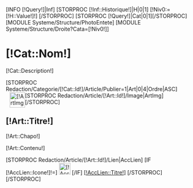 [INFO [!Query!]|Inf]
[STORPROC [!Inf::Historique!]|H|0|1]
	[!Niv0:=[!H::Value!]!]
[/STORPROC]
[STORPROC [!Query!]|Cat|0|1][/STORPROC]
[MODULE Systeme/Structure/PhotoEntete]
[MODULE Systeme/Structure/Droite?Cata=[!Niv0!]]
<div id="Milieu" style="padding-top:0;">
	<div id="BlocAccueil">
		<h1>[!Cat::Nom!]</h1>
		<p>[!Cat::Description!]</p>
	</div>
	<div id="Services">
		[STORPROC Redaction/Categorie/[!Cat::Id!]/Article/Publier=1|Art|0|4|Ordre|ASC]
			<div class="Prestations" style="[IF[!Math::Floor([!Pos:/2!])!]==[!Pos:/2!]]border-left:1px dashed #B2B2B2;[/IF];">
				<div style="overflow:hidden;display:block;position:relative;clear:both;">
					[STORPROC Redaction/Article/[!Art::Id!]/Image|ArtImg]
						<img src="/[!ArtImg::URL!]" alt="[!ArtImg::Titre!]" style="margin-left:10px;width:40px;float:left;"/>
					[/STORPROC]
					<h2>[!Art::Titre!]</h2>
					<span>[!Art::Chapo!]</span>
				</div>
				<p>[!Art::Contenu!]</p>
				<div style="overflow:auto;width:100%;">
				[STORPROC Redaction/Article/[!Art::Id!]/Lien|AccLien]
					[IF [!AccLien::Icone!]!=]
						<img src="/[!AccLien::Icone!]" alt="[!AccLien::Titre!]" class="LienIcone" style="width:30px;"/>
					[/IF]
					<a href="/[!AccLien::URL!]" title="[!Art::Titre!] : [!AccLien::Titre!]" class="PrestaLien">[!AccLien::Titre!]</a>
				[/STORPROC]
				</div>
			</div>
		[/STORPROC]
	</div>
</div>
<div class="Clear"></div>